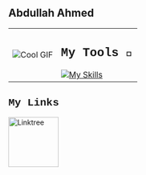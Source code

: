 ## Abdullah Ahmed 
<table>
  <tr>
    <td><img src="https://media.tenor.com/_VcD3-ShQlgAAAAi/space-planet.gif" alt="Cool GIF"></td>
    <td>
      <h2 style="font-family: 'Courier New', monospace">My Tools 🔨</h2>
      <a href="https://skillicons.dev">
        <img src="https://skillicons.dev/icons?i=java,html,css,js,python,opencv,pytorch,discord,notion,unity,blender,react,flutter,dart,npm&perline=5" alt="My Skills">
      </a>
    </td>
  </tr>
</table>

<h2 style="font-family: 'Courier New', monospace">My Links</h2>
<a href="https://linktr.ee/abdulahmd">
  <img src="https://uxwing.com/wp-content/themes/uxwing/download/brands-and-social-media/linktree-white-icon.png" alt="Linktree" width="100">
</a>
